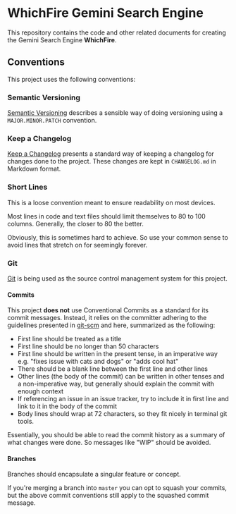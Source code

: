 # WhichFire Gemini Search Engine

This repository contains the code and other related documents for creating the
Gemini Search Engine **WhichFire**.

## Conventions

This project uses the following conventions:

### Semantic Versioning

[Semantic Versioning](https://semver.org/spec/v2.0.0.html) describes a sensible
way of doing versioning using a `MAJOR.MINOR.PATCH` convention.

### Keep a Changelog

[Keep a Changelog](https://keepachangelog.com/en/1.1.0/) presents a standard
way of keeping a changelog for changes done to the project. These changes are
kept in `CHANGELOG.md` in Markdown format.

### Short Lines

This is a loose convention meant to ensure readability on most devices.

Most lines in code and text files should limit themselves to 80 to 100 columns.
Generally, the closer to 80 the better.

Obviously, this is sometimes hard to achieve. So use your common sense to avoid
lines that stretch on for seemingly forever.

### Git

[Git](https://git-scm.com/) is being used as the source control management
system for this project.

#### Commits

This project **does not** use Conventional Commits as a standard for its commit
messages. Instead, it relies on the committer adhering to the guidelines
presented in [git-scm](https://git-scm.com/docs/git-commit#_discussion) and
here, summarized as the following:

* First line should be treated as a title
* First line should be no longer than 50 characters
* First line should be written in the present tense, in an imperative way e.g.
  "fixes issue with cats and dogs" or "adds cool hat"
* There should be a blank line between the first line and other lines
* Other lines (the body of the commit) can be written in other tenses and a
  non-imperative way, but generally should explain the commit with enough
  context
* If referencing an issue in an issue tracker, try to include it in first line
  and link to it in the body of the commit
* Body lines should wrap at 72 characters, so they fit nicely in terminal git
  tools.

Essentially, you should be able to read the commit history as a summary of what
changes were done. So messages like "WIP" should be avoided.

#### Branches

Branches should encapsulate a singular feature or concept.

If you're merging a branch into `master` you can opt to squash your commits,
but the above commit conventions still apply to the squashed commit message.
